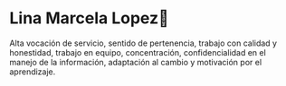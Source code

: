 # Lina Marcela Lopez👋
Alta vocación de servicio, sentido de pertenencia, trabajo con calidad y honestidad, trabajo en equipo, concentración, confidencialidad en el manejo de la información, adaptación al cambio y motivación por el aprendizaje. 

<!--
**marcelalmlm/marcelalmlm** is a ✨ _special_ ✨ repository because its `README.md` (this file) appears on your GitHub profile.

Here are some ideas to get you started:

- 🌱 I’m currently learning ... Edicion web
-->
